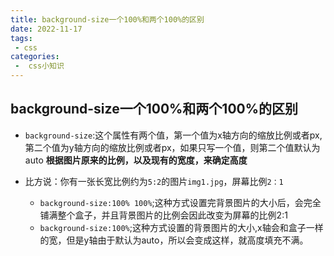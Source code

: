 ```yaml
---
title: background-size一个100%和两个100%的区别
date: 2022-11-17
tags:
 - css
categories:
 -  css小知识
---         
```


## background-size一个100%和两个100%的区别    

+  `background-size`:这个属性有两个值，第一个值为x轴方向的缩放比例或者px,第二个值为y轴方向的缩放比例或者px，如果只写一个值，则第二个值默认为auto  **根据图片原来的比例，以及现有的宽度，来确定高度**

+ 比方说：你有一张长宽比例约为`5:2`的图片`img1.jpg`，屏幕比例`2：1`   
    + `background-size:100% 100%`;这种方式设置完背景图片的大小后，会完全铺满整个盒子，并且背景图片的比例会因此改变为屏幕的比例2:1   
    + `background-size:100%`;这种方式设置的背景图片的大小,x轴会和盒子一样的宽，但是y轴由于默认为auto，所以会变成这样，就高度填充不满。    
